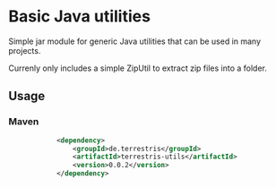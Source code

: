 # Basic Java utilities

Simple jar module for generic Java utilities that can be used in many projects.

Currenly only includes a simple ZipUtil to extract zip files into a folder.

## Usage

### Maven

```xml
            <dependency>
                <groupId>de.terrestris</groupId>
                <artifactId>terrestris-utils</artifactId>
                <version>0.0.2</version>
            </dependency>
```
